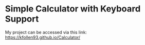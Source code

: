 # Simple Calculator with Keyboard Support

My project can be accessed via this link: https://kfollen93.github.io/Calculator/